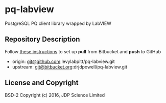 # pq-labview

PostgreSQL PQ client library wrapped by LabVIEW

## Repository Description

Follow [these instructions](https://stackoverflow.com/questions/46691186/how-to-clone-a-project-from-github-but-use-bitbucket-as-remote-repository)
to set up **pull** from Bitbucket and **push** to GitHub

- origin: git@github.com:levylabpitt/pq-labview.git
- upstream: git@bitbucket.org:drjdpowell/pq-labview.git

## License and Copyright

BSD-2
Copyright (c) 2016, JDP Science Limited
